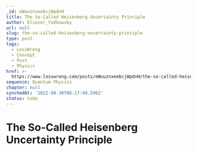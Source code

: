 ```yaml
---
_id: eWuuznxeebcjWpdnH
title: The So-Called Heisenberg Uncertainty Principle
author: Eliezer_Yudkowsky
url: null
slug: the-so-called-heisenberg-uncertainty-principle
type: post
tags:
  - LessWrong
  - Concept
  - Post
  - Physics
href: >-
  https://www.lesswrong.com/posts/eWuuznxeebcjWpdnH/the-so-called-heisenberg-uncertainty-principle
sequence: Quantum Physics
chapter: null
synchedAt: '2022-08-30T08:17:49.596Z'
status: todo
---
```


# The So-Called Heisenberg Uncertainty Principle
